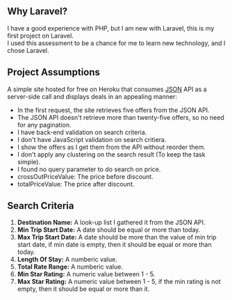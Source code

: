 
## Why Laravel?

<p>
    I have a good experience with PHP, but I am new with Laravel, this is my first project on Laravel.
    <br />
    I used this assessment to be a chance for me to learn new technology, and I chose Laravel.
</p>

## Project Assumptions

<p>
    A simple site hosted for free on Heroku that consumes <a href="https://offersvc.expedia.com/offers/v2/getOffers?scenario=deal-finder&page=foo&uid=foo&productType=Hotel">JSON</a> API as a server-side call and displays deals in an appealing manner:
</p>

<ul>
    <li>In the first request, the site retrieves five offers from the JSON API.</li>
    <li>The JSON API doesn't retrieve more than twenty-five offers, so no need for any pagination.</li>
    <li>I have back-end validation on search criteria.</li>
    <li>I don't have JavaScript validation on search critiera.</li>
    <li>I show the offers as I get them from the API without reorder them.</li>
    <li>I don't apply any clustering on the search result (To keep the task simple).</li>
    <li>I found no query parameter to do search on price.</li>
    <li>crossOutPriceValue: The price before discount.</li>
    <li>totalPriceValue: The price after discount.</li>
</ul>

## Search Criteria
<ol>
    <li><b>Destination Name:</b> A look-up list I gathered it from the JSON API.</li>
    <li><b>Min Trip Start Date:</b> A date should be equal or more than today.</li>
    <li><b>Max Trip Start Date:</b> A date should be more than the value of min trip start date, if min date is empty, then it should be equal or more than today.</li>
    <li><b>Length Of Stay:</b> A numberic value.</li>
    <li><b>Total Rate Range:</b> A numberic value.</li>
    <li><b>Min Star Rating:</b> A numeric value between 1 - 5.</li>
    <li><b>Max Star Rating:</b> A numeric value between 1 - 5, if the min rating is not empty, then it should be equal or more than it.</li>               
 </ol> 